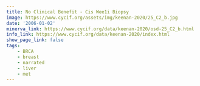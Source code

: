 ```yaml
---
title: No Clinical Benefit - Cis Wee1i Biopsy
image: https://www.cycif.org/assets/img/keenan-2020/25_C2_b.jpg
date: '2006-01-02'
minerva_link: https://www.cycif.org/data/keenan-2020/osd-25_C2_b.html
info_link: https://www.cycif.org/data/keenan-2020/index.html
show_page_link: false
tags: 
    - BRCA
    - breast
    - narrated
    - liver
    - met
---
```

